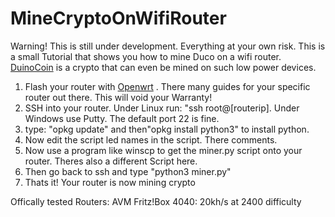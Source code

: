 # MineCryptoOnWifiRouter
 
 Warning! This is still under development. Everything at your own risk.
This is a small Tutorial that shows you how to mine Duco on a wifi router.  <a href="https://duinocoin.com">DuinoCoin</a> is a crypto that can even be mined on such low power devices.

1. Flash your router with  <a href="https://openwrt.org">Openwrt</a> . There many guides for your specific router out there. This will void your Warranty!
2. SSH into your router. Under Linux run: "ssh root@[routerip]. Under Windows use Putty. The default port 22 is fine.
3. type: "opkg update" and then"opkg install python3" to install python.
4. Now edit the script led names in the script. There comments.
5. Now use a program like winscp to get the miner.py script onto your router. Theres also a different Script here.
6. Then go back to ssh and type "python3 miner.py"
7. Thats it! Your router is now mining crypto

Offically tested Routers:
AVM Fritz!Box 4040: 20kh/s at 2400 difficulty
